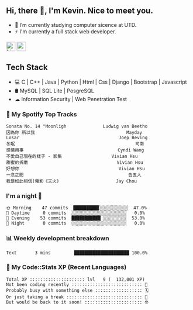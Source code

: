 ## Hi, there 👋, I'm Kevin. Nice to meet you.

- 🌱 I’m currently studying computer sicence at UTD.
- ⚡ I'm currently a full stack web developer.

<a href="https://www.linkedin.com/in/kevin12686/"><img alt="LinkedIn" src="https://img.shields.io/badge/linkedin%20-%230077B5.svg?&style=for-the-badge&logo=linkedin&logoColor=white" height=25></a>
<a href="https://www.instagram.com/kevin12686/"><img src="https://img.shields.io/badge/instagram-3f729b?&style=for-the-badge&logo=instagram&logoColor=white" height=25></a>

## Tech Stack

* 💻 C | C++ | Java | Python | Html | Css | Django | Bootstrap | Javascript
* 🛢️ MySQL | SQL Lite | PosgreSQL
* ☁ Information Security | Web Penetration Test

### 🎵 My Spotify Top Tracks

<!-- spotify start -->

```text
Sonata No. 14 "Moonligh              Ludwig van Beetho
因為你 所以我                                   Mayday
Losar                                      Joep Beving
冬眠                                              司南
感情用事                                    Cyndi Wang
不愛自己現在的樣子 - 影集                   Vivian Hsu
甜蜜的折磨                                  Vivian Hsu
好想你                                      Vivian Hsu
一念之間                                        告五人
我是如此相信(電影《天火》                     Jay Chou
```

<!-- spotify end -->

### I'm a night 🦉

<!-- early_bird start -->

```text
🌞 Morning    47 commits  █████████▊░░░░░░░░░░░  47.0%
🌆 Daytime     0 commits  ░░░░░░░░░░░░░░░░░░░░░   0.0%
🌃 Evening    53 commits  ███████████▏░░░░░░░░░  53.0%
🌙 Night       0 commits  ░░░░░░░░░░░░░░░░░░░░░   0.0%
```

<!-- early_bird end -->

### 📊 Weekly development breakdown

<!-- code_time start -->

```text
Text       3 mins         █████████████████████ 100.0%
```

<!-- code_time end -->

### 🧰 My Code::Stats XP (Recent Languages)

<!-- codestats start -->

```text
Total XP ::::::::::::::::::::: lvl   9 (  132,001 XP) 
Not been coding recently ::::::::::::::::::::::::::: 🙈
Probably busy with something else :::::::::::::::::: 🗓
Or just taking a break ::::::::::::::::::::::::::::: 🌴
But would be back to it soon! :::::::::::::::::::::: 🤓
```

<!-- codestats end -->
